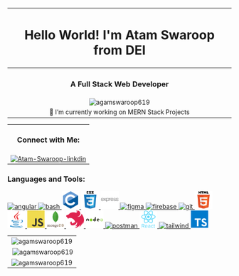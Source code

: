 <!DOCTYPE html>
<html>
<body>
  <table align="center">
    <tbody>
      <tr>
        <th colspan="2" align="center"><h1>Hello World! I'm Atam Swaroop from DEI</h1></th>
      </tr>
      <tr>
        <th colspan="2" align="center"><h3>A Full Stack Web Developer </h3></th>
      </tr>
      <tr>
        <td align="center"><img src="https://komarev.com/ghpvc/?username=agamswaroop619&label=Profile%20views&color=0e75b6&style=flat" alt="agamswaroop619" /></td>
      </tr>
      <tr>
        <td align="center">🔭 I’m currently working on MERN Stack Projects</td>
      </tr>
    </tbody>
  </table>

  <table align="center">
    <tbody>
      <tr>
        <td align="center"><h3>Connect with Me:</h3></td>
      </tr>
      <tr>
        <td align="center">
          <a href="https://www.linkedin.com/in/atam-swaroop-47974a257/" target="blank"><img align="center" src="https://raw.githubusercontent.com/rahuldkjain/github-profile-readme-generator/master/src/images/icons/Social/linked-in-alt.svg" alt="Atam-Swaroop-linkdin" height="30" width="40" /></a>
        </td>
      </tr>
    </tbody>
  </table>

 <h3 align="left">Languages and Tools:</h3>
<p align="left"> <a href="https://angular.io" target="_blank" rel="noreferrer"> <img src="https://angular.io/assets/images/logos/angular/angular.svg" alt="angular" width="40" height="40"/> </a> <a href="https://www.gnu.org/software/bash/" target="_blank" rel="noreferrer"> <img src="https://www.vectorlogo.zone/logos/gnu_bash/gnu_bash-icon.svg" alt="bash" width="40" height="40"/> </a> <a href="https://www.cprogramming.com/" target="_blank" rel="noreferrer"> <img src="https://raw.githubusercontent.com/devicons/devicon/master/icons/c/c-original.svg" alt="c" width="40" height="40"/> </a> <a href="https://www.w3schools.com/css/" target="_blank" rel="noreferrer"> <img src="https://raw.githubusercontent.com/devicons/devicon/master/icons/css3/css3-original-wordmark.svg" alt="css3" width="40" height="40"/> </a> <a href="https://expressjs.com" target="_blank" rel="noreferrer"> <img src="https://raw.githubusercontent.com/devicons/devicon/master/icons/express/express-original-wordmark.svg" alt="express" width="40" height="40"/> </a> <a href="https://www.figma.com/" target="_blank" rel="noreferrer"> <img src="https://www.vectorlogo.zone/logos/figma/figma-icon.svg" alt="figma" width="40" height="40"/> </a> <a href="https://firebase.google.com/" target="_blank" rel="noreferrer"> <img src="https://www.vectorlogo.zone/logos/firebase/firebase-icon.svg" alt="firebase" width="40" height="40"/> </a> <a href="https://git-scm.com/" target="_blank" rel="noreferrer"> <img src="https://www.vectorlogo.zone/logos/git-scm/git-scm-icon.svg" alt="git" width="40" height="40"/> </a> <a href="https://www.w3.org/html/" target="_blank" rel="noreferrer"> <img src="https://raw.githubusercontent.com/devicons/devicon/master/icons/html5/html5-original-wordmark.svg" alt="html5" width="40" height="40"/> </a> <a href="https://www.java.com" target="_blank" rel="noreferrer"> <img src="https://raw.githubusercontent.com/devicons/devicon/master/icons/java/java-original.svg" alt="java" width="40" height="40"/> </a> <a href="https://developer.mozilla.org/en-US/docs/Web/JavaScript" target="_blank" rel="noreferrer"> <img src="https://raw.githubusercontent.com/devicons/devicon/master/icons/javascript/javascript-original.svg" alt="javascript" width="40" height="40"/> </a> <a href="https://www.mongodb.com/" target="_blank" rel="noreferrer"> <img src="https://raw.githubusercontent.com/devicons/devicon/master/icons/mongodb/mongodb-original-wordmark.svg" alt="mongodb" width="40" height="40"/> </a> <a href="https://nestjs.com/" target="_blank" rel="noreferrer"> <img src="https://raw.githubusercontent.com/devicons/devicon/master/icons/nestjs/nestjs-plain.svg" alt="nestjs" width="40" height="40"/> </a> <a href="https://nodejs.org" target="_blank" rel="noreferrer"> <img src="https://raw.githubusercontent.com/devicons/devicon/master/icons/nodejs/nodejs-original-wordmark.svg" alt="nodejs" width="40" height="40"/> </a> <a href="https://postman.com" target="_blank" rel="noreferrer"> <img src="https://www.vectorlogo.zone/logos/getpostman/getpostman-icon.svg" alt="postman" width="40" height="40"/> </a> <a href="https://reactjs.org/" target="_blank" rel="noreferrer"> <img src="https://raw.githubusercontent.com/devicons/devicon/master/icons/react/react-original-wordmark.svg" alt="react" width="40" height="40"/> </a> <a href="https://tailwindcss.com/" target="_blank" rel="noreferrer"> <img src="https://www.vectorlogo.zone/logos/tailwindcss/tailwindcss-icon.svg" alt="tailwind" width="40" height="40"/> </a> <a href="https://www.typescriptlang.org/" target="_blank" rel="noreferrer"> <img src="https://raw.githubusercontent.com/devicons/devicon/master/icons/typescript/typescript-original.svg" alt="typescript" width="40" height="40"/> </a> </p>


  <table align="center">
    <tbody>
      <tr>
        <td align="center"><img align="center" src="https://github-readme-stats.vercel.app/api/top-langs?username=agamswaroop619&show_icons=true&locale=en&layout=compact" alt="agamswaroop619" /></td>
      </tr>
      <tr>
        <td align="center">&nbsp;<img align="center" src="https://github-readme-stats.vercel.app/api?username=agamswaroop619&show_icons=true&locale=en" alt="agamswaroop619" /></td>
      </tr>
      <tr>
        <td align="center"><img align="center" src="https://github-readme-streak-stats.herokuapp.com/?user=agamswaroop619&" alt="agamswaroop619" /></td>
      </tr>
    </tbody>
  </table>
</body>
</html>
